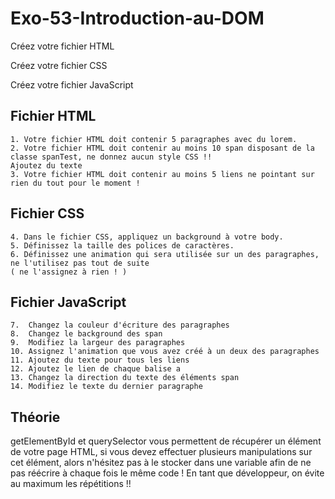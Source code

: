 # Exo-53-Introduction-au-DOM

Créez votre fichier HTML

Créez votre fichier CSS

Créez votre fichier JavaScript


## Fichier HTML

    1. Votre fichier HTML doit contenir 5 paragraphes avec du lorem.
    2. Votre fichier HTML doit contenir au moins 10 span disposant de la classe spanTest, ne donnez aucun style CSS !! 
    Ajoutez du texte
    3. Votre fichier HTML doit contenir au moins 5 liens ne pointant sur rien du tout pour le moment !
    
## Fichier CSS
 
    4. Dans le fichier CSS, appliquez un background à votre body.
    5. Définissez la taille des polices de caractères.
    6. Définissez une animation qui sera utilisée sur un des paragraphes, ne l'utilisez pas tout de suite 
    ( ne l'assignez à rien ! )
    
## Fichier JavaScript

    7.  Changez la couleur d'écriture des paragraphes
    8.  Changez le background des span
    9.  Modifiez la largeur des paragraphes
    10. Assignez l'animation que vous avez créé à un deux des paragraphes
    11. Ajoutez du texte pour tous les liens
    12. Ajoutez le lien de chaque balise a
    13. Changez la direction du texte des éléments span
    14. Modifiez le texte du dernier paragraphe
    

## Théorie

getElementById et querySelector vous permettent de récupérer un élément de votre page HTML, si vous devez effectuer
plusieurs manipulations sur cet élément, alors n'hésitez pas à le stocker dans une variable afin de ne pas réécrire 
à chaque fois le même code ! En tant que développeur, on évite au maximum les répétitions !!
